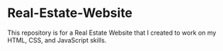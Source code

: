 # Real-Estate-Website
This repository is for a Real Estate Website that I created to work on my HTML, CSS, and JavaScript skills.
